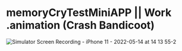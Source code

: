 # memoryCryTestMiniAPP || Work .animation (Crash Bandicoot)      
![Simulator Screen Recording - iPhone 11 - 2022-05-14 at 14 13 55-2](https://user-images.githubusercontent.com/103481753/174020557-f3a6ff93-983e-432f-9d9f-f9cdf0adb8fc.gif)
